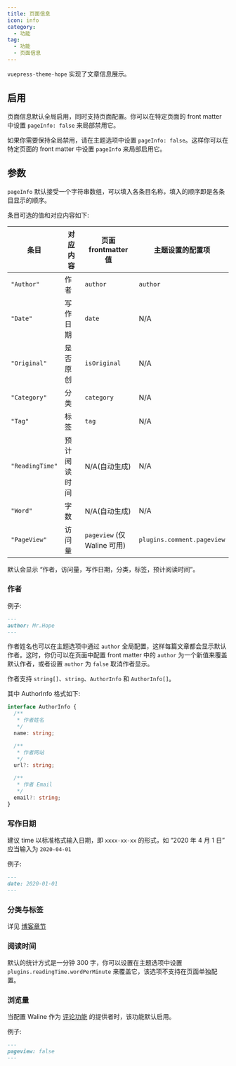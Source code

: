 ```yaml
---
title: 页面信息
icon: info
category:
  - 功能
tag:
  - 功能
  - 页面信息
---
```


`vuepress-theme-hope` 实现了文章信息展示。

<!-- more -->

## 启用

页面信息默认全局启用，同时支持页面配置。你可以在特定页面的 front matter 中设置 `pageInfo: false` 来局部禁用它。

如果你需要保持全局禁用，请在主题选项中设置 `pageInfo: false`。这样你可以在特定页面的 front matter 中设置 `pageInfo` 来局部启用它。

## 参数 <Badge text="支持页面配置" />

`pageInfo` 默认接受一个字符串数组，可以填入各条目名称，填入的顺序即是各条目显示的顺序。

条目可选的值和对应内容如下:

| 条目            | 对应内容     | 页面 frontmatter 值         | 主题设置的配置项           |
| --------------- | ------------ | --------------------------- | -------------------------- |
| `"Author"`      | 作者         | `author`                    | `author`                   |
| `"Date"`        | 写作日期     | `date`                      | N/A                        |
| `"Original"`    | 是否原创     | `isOriginal`                | N/A                        |
| `"Category"`    | 分类         | `category`                  | N/A                        |
| `"Tag"`         | 标签         | `tag`                       | N/A                        |
| `"ReadingTime"` | 预计阅读时间 | N/A(自动生成)               | N/A                        |
| `"Word"`        | 字数         | N/A(自动生成)               | N/A                        |
| `"PageView"`    | 访问量       | `pageview` (仅 Waline 可用) | `plugins.comment.pageview` |

默认会显示 “作者，访问量，写作日期，分类，标签，预计阅读时间”。

### 作者 <Badge text="支持页面配置" />

例子:

```md
---
author: Mr.Hope
---
```

作者姓名也可以在主题选项中通过 `author` 全局配置，这样每篇文章都会显示默认作者。这时，你仍可以在页面中配置 front matter 中的 `author` 为一个新值来覆盖默认作者，或者设置 `author` 为 `false` 取消作者显示。

作者支持 `string[]`、`string`、`AuthorInfo` 和 `AuthorInfo[]`。

其中 AuthorInfo 格式如下:

```ts
interface AuthorInfo {
  /**
   * 作者姓名
   */
  name: string;

  /**
   * 作者网站
   */
  url?: string;

  /**
   * 作者 Email
   */
  email?: string;
}
```

### 写作日期

建议 time 以标准格式输入日期，即 `xxxx-xx-xx` 的形式，如 “2020 年 4 月 1 日” 应当输入为 `2020-04-01`

例子:

```md
---
date: 2020-01-01
---
```

### 分类与标签

详见 [博客章节](../blog/category-and-tags.md)

### 阅读时间

默认的统计方式是一分钟 300 字，你可以设置在主题选项中设置 `plugins.readingTime.wordPerMinute` 来覆盖它，该选项不支持在页面单独配置。

### 浏览量 <Badge text="支持页面配置" />

当配置 Waline 作为 [评论功能](comment.md) 的提供者时，该功能默认启用。

例子:

```md
---
pageview: false
---
```
